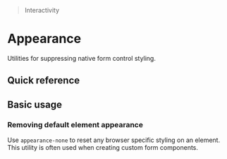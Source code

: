 > Interactivity

# Appearance

Utilities for suppressing native form control styling.

## Quick reference

<qr-table />

## Basic usage

### Removing default element appearance
Use `appearance-none` to reset any browser specific styling on an element.
This utility is often used when creating custom form components.

